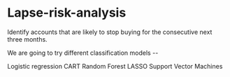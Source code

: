 # Lapse-risk-analysis
Identify accounts that are likely to stop buying for the consecutive next three months.

We are going to try different classification models --

Logistic regression
CART
Random Forest
LASSO
Support Vector Machines
